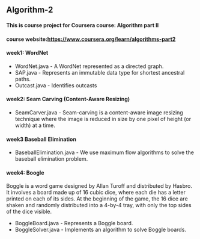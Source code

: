 ## Algorithm-2
#### This is course project for Coursera course: Algorithm part II
#### course website:https://www.coursera.org/learn/algorithms-part2

#### week1: WordNet
* WordNet.java - A WordNet represented as a directed graph.
* SAP.java - Represents an immutable data type for shortest ancestral paths.
* Outcast.java - Identifies outcasts

#### week2: Seam Carving (Content-Aware Resizing)
* SeamCarver.java - Seam-carving is a content-aware image resizing technique where the image is reduced in size by one pixel of height (or width) at a time.
#### week3 Baseball Elimination
* BaseballElimination.java - We use maximum flow algorithms to solve the baseball elimination problem.

#### week4: Boogle
Boggle is a word game designed by Allan Turoff and distributed by Hasbro. It involves a board made up of 16 cubic dice, where each die has a letter printed on each of its sides. At the beginning of the game, the 16 dice are shaken and randomly distributed into a 4-by-4 tray, with only the top sides of the dice visible.
* BoggleBoard.java - Represents a Boggle board.
* BoggleSolver.java - Implements an algorithm to solve Boggle boards.
